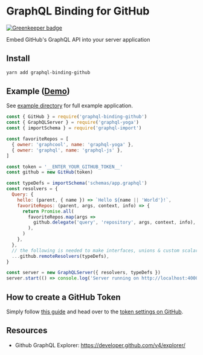 # GraphQL Binding for GitHub

[![Greenkeeper badge](https://badges.greenkeeper.io/graphcool/graphql-binding-github.svg)](https://greenkeeper.io/)

Embed GitHub's GraphQL API into your server application

## Install

```sh
yarn add graphql-binding-github
```

## Example ([Demo](https://graphqlbin.com/Agjcr))

See [example directory](example) for full example application.

```js
const { GitHub } = require('graphql-binding-github')
const { GraphQLServer } = require('graphql-yoga')
const { importSchema } = require('graphql-import')

const favoriteRepos = [
  { owner: 'graphcool', name: 'graphql-yoga' },
  { owner: 'graphql', name: 'graphql-js' },
]

const token = '__ENTER_YOUR_GITHUB_TOKEN__'
const github = new GitHub(token)

const typeDefs = importSchema('schemas/app.graphql')
const resolvers = {
  Query: {
    hello: (parent, { name }) => `Hello ${name || 'World'}!`,
    favoriteRepos: (parent, args, context, info) => {
      return Promise.all(
        favoriteRepos.map(args =>
          github.delegate('query', 'repository', args, context, info),
        ),
      )
    },
  },
  // the following is needed to make interfaces, unions & custom scalars work
  ...github.remoteResolvers(typeDefs),
}

const server = new GraphQLServer({ resolvers, typeDefs })
server.start(() => console.log('Server running on http://localhost:4000'))
```

## How to create a GitHub Token

Simply follow [this guide](https://developer.github.com/v4/guides/forming-calls/#authenticating-with-graphql) and head over to the [token settings on GitHub](https://github.com/settings/tokens).

## Resources

- Github GraphQL Explorer: https://developer.github.com/v4/explorer/
